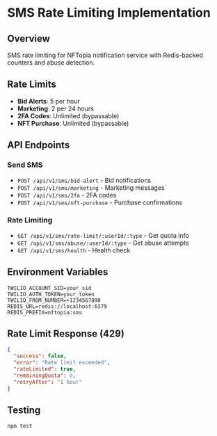 # SMS Rate Limiting Implementation

## Overview
SMS rate limiting for NFTopia notification service with Redis-backed counters and abuse detection.

## Rate Limits
- **Bid Alerts**: 5 per hour
- **Marketing**: 2 per 24 hours  
- **2FA Codes**: Unlimited (bypassable)
- **NFT Purchase**: Unlimited (bypassable)

## API Endpoints

### Send SMS
- `POST /api/v1/sms/bid-alert` - Bid notifications
- `POST /api/v1/sms/marketing` - Marketing messages
- `POST /api/v1/sms/2fa` - 2FA codes
- `POST /api/v1/sms/nft-purchase` - Purchase confirmations

### Rate Limiting
- `GET /api/v1/sms/rate-limit/:userId/:type` - Get quota info
- `GET /api/v1/sms/abuse/:userId/:type` - Get abuse attempts
- `GET /api/v1/sms/health` - Health check

## Environment Variables
```env
TWILIO_ACCOUNT_SID=your_sid
TWILIO_AUTH_TOKEN=your_token
TWILIO_FROM_NUMBER=+1234567890
REDIS_URL=redis://localhost:6379
REDIS_PREFIX=nftopia:sms
```

## Rate Limit Response (429)
```json
{
  "success": false,
  "error": "Rate limit exceeded",
  "rateLimited": true,
  "remainingQuota": 0,
  "retryAfter": "1 hour"
}
```

## Testing
```bash
npm test
``` 